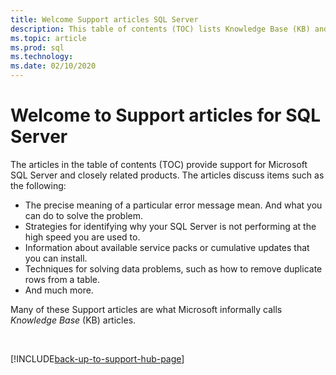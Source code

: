 ```yaml
---
title: Welcome Support articles SQL Server
description: This table of contents (TOC) lists Knowledge Base (KB) and other Support articles for Microsoft SQL Server.
ms.topic: article
ms.prod: sql
ms.technology:
ms.date: 02/10/2020
---
```

# Welcome to Support articles for SQL Server

The articles in the table of contents (TOC) provide support for Microsoft SQL Server and closely related products. The articles discuss items such as the following:

- The precise meaning of a particular error message mean. And what you can do to solve the problem.
- Strategies for identifying why your SQL Server is not performing at the high speed you are used to.
- Information about available service packs or cumulative updates that you can install.
- Techniques for solving data problems, such as how to remove duplicate rows from a table.
- And much more.

Many of these Support articles are what Microsoft informally calls _Knowledge Base_ (KB) articles.

&nbsp;

[!INCLUDE[back-up-to-support-hub-page](../includes/back-up-to-support-hub-page.md)]
